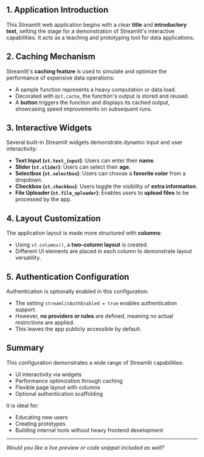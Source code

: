 ## 1. Application Introduction

This Streamlit web application begins with a clear **title** and **introductory text**, setting the stage for a demonstration of Streamlit's interactive capabilities. It acts as a teaching and prototyping tool for data applications.

## 2. Caching Mechanism

Streamlit's **caching feature** is used to simulate and optimize the performance of expensive data operations:

* A sample function represents a heavy computation or data load.
* Decorated with `@st.cache`, the function's output is stored and reused.
* A **button** triggers the function and displays its cached output, showcasing speed improvements on subsequent runs.

## 3. Interactive Widgets

Several built-in Streamlit widgets demonstrate dynamic input and user interactivity:

* **Text Input (`st.text_input`)**: Users can enter their **name**.
* **Slider (`st.slider`)**: Users can select their **age**.
* **Selectbox (`st.selectbox`)**: Users can choose a **favorite color** from a dropdown.
* **Checkbox (`st.checkbox`)**: Users toggle the visibility of **extra information**.
* **File Uploader (`st.file_uploader`)**: Enables users to **upload files** to be processed by the app.

## 4. Layout Customization

The application layout is made more structured with **columns**:

* Using `st.columns()`, a **two-column layout** is created.
* Different UI elements are placed in each column to demonstrate layout versatility.

## 5. Authentication Configuration

Authentication is optionally enabled in this configuration:

* The setting `streamlitAuthEnabled = true` enables authentication support.
* However, **no providers or rules** are defined, meaning no actual restrictions are applied.
* This leaves the app publicly accessible by default.

## Summary

This configuration demonstrates a wide range of Streamlit capabilities:

* UI interactivity via widgets
* Performance optimization through caching
* Flexible page layout with columns
* Optional authentication scaffolding

It is ideal for:

* Educating new users
* Creating prototypes
* Building internal tools without heavy frontend development

---

*Would you like a live preview or code snippet included as well?*
